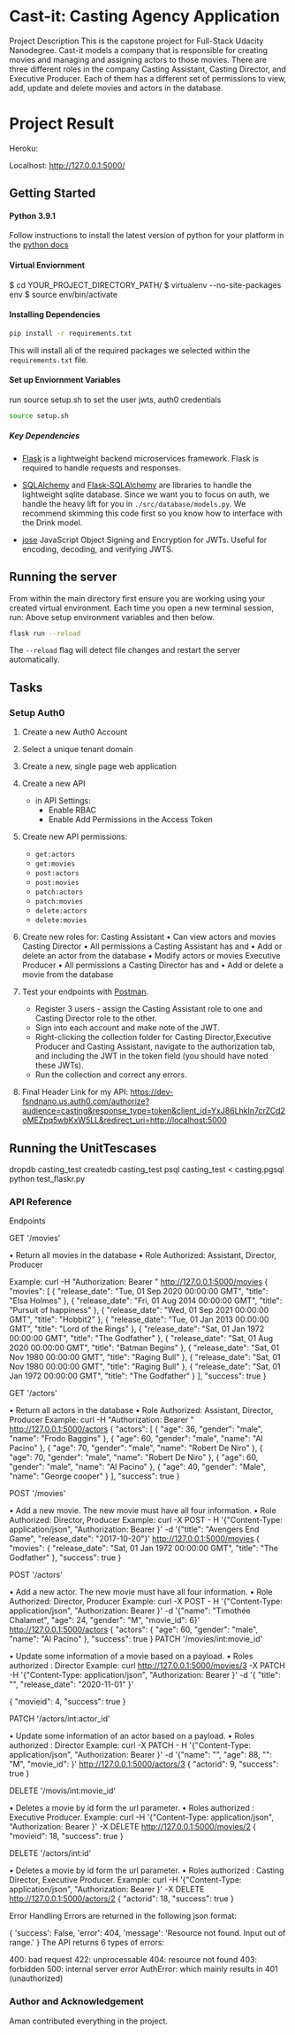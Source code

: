 # Cast-it: Casting Agency Application
Project Description
	This is the capstone project for Full-Stack Udacity Nanodegree. 
	Cast-it models a company that is responsible for creating movies and managing and assigning actors to those movies.
	There are three different roles in the company Casting Assistant, Casting Director, and Executive Producer. 
	Each of them has a different set of permissions to view, add, update and delete movies and actors in the database.

# Project Result
Heroku: 

Localhost: http://127.0.0.1:5000/
## Getting Started

#### Python 3.9.1

Follow instructions to install the latest version of python for your platform in the [python docs](https://docs.python.org/3/using/unix.html#getting-and-installing-the-latest-version-of-python)

#### Virtual Enviornment

$ cd YOUR_PROJECT_DIRECTORY_PATH/
$ virtualenv --no-site-packages env
$ source env/bin/activate

#### Installing Dependencies

```bash
pip install -r requirements.txt
```

This will install all of the required packages we selected within the `requirements.txt` file.

#### Set up Enviornment Variables
run source setup.sh to set the user jwts, auth0 credentials
```bash
source setup.sh
```

##### Key Dependencies

- [Flask](http://flask.pocoo.org/)  is a lightweight backend microservices framework. Flask is required to handle requests and responses.

- [SQLAlchemy](https://www.sqlalchemy.org/) and [Flask-SQLAlchemy](https://flask-sqlalchemy.palletsprojects.com/en/2.x/) are libraries to handle the lightweight sqlite database. Since we want you to focus on auth, we handle the heavy lift for you in `./src/database/models.py`. We recommend skimming this code first so you know how to interface with the Drink model.

- [jose](https://python-jose.readthedocs.io/en/latest/) JavaScript Object Signing and Encryption for JWTs. Useful for encoding, decoding, and verifying JWTS.

## Running the server

From within the main directory first ensure you are working using your created virtual environment.
Each time you open a new terminal session, run: Above setup environment variables and then below.

```bash
flask run --reload
```
The `--reload` flag will detect file changes and restart the server automatically.

## Tasks

### Setup Auth0

1. Create a new Auth0 Account
2. Select a unique tenant domain
3. Create a new, single page web application
4. Create a new API
    - in API Settings:
        - Enable RBAC
        - Enable Add Permissions in the Access Token
5. Create new API permissions:
    - `get:actors`
	- `get:movies`
    - `post:actors`
	- `post:movies`
    - `patch:actors`
    - `patch:movies`
	- `delete:actors`
	- `delete:movies`
6. Create new roles for:
    Casting Assistant
	•	Can view actors and movies
	Casting Director 
	•	All permissions a Casting Assistant has and
	•	Add or delete an actor from the database
	•	Modify actors or movies
	Executive Producer
	•	All permissions a Casting Director has and
	•	Add or delete a movie from the database

7. Test your endpoints with [Postman](https://getpostman.com). 
    - Register 3 users - assign the Casting Assistant role to one and Casting Director role to the other.
    - Sign into each account and make note of the JWT.
    - Right-clicking the collection folder for Casting Director,Executive Producer and Casting Assistant, navigate to the authorization tab, and including the JWT in the token field (you should have noted these JWTs).
    - Run the collection and correct any errors.
8. Final Header Link for my API:
https://dev-fsndnano.us.auth0.com/authorize?audience=casting&response_type=token&client_id=YxJ86LhkIn7crZCd2oMEZpq5wbKxW5LL&redirect_uri=http://localhost:5000

## Running the UnitTescases

dropdb casting_test
createdb casting_test
psql casting_test < casting.pgsql
python test_flaskr.py

### API Reference
Endpoints

GET '/movies'

• Return all movies in the database
• Role Authorized: Assistant, Director, Producer

Example: curl -H "Authorization: Bearer <Token>" http://127.0.0.1:5000/movies
{
    "movies": [
        {
            "release_date": "Tue, 01 Sep 2020 00:00:00 GMT",
            "title": "Elsa Holmes"
        },
        {
            "release_date": "Fri, 01 Aug 2014 00:00:00 GMT",
            "title": "Pursuit of happiness"
        },
        {
            "release_date": "Wed, 01 Sep 2021 00:00:00 GMT",
            "title": "Hobbit2"
        },
        {
            "release_date": "Tue, 01 Jan 2013 00:00:00 GMT",
            "title": "Lord of the Rings"
        },
        {
            "release_date": "Sat, 01 Jan 1972 00:00:00 GMT",
            "title": "The Godfather"
        },
        {
            "release_date": "Sat, 01 Aug 2020 00:00:00 GMT",
            "title": "Batman Begins"
        },
        {
            "release_date": "Sat, 01 Nov 1980 00:00:00 GMT",
            "title": "Raging Bull"
        },
        {
            "release_date": "Sat, 01 Nov 1980 00:00:00 GMT",
            "title": "Raging Bull"
        },
        {
            "release_date": "Sat, 01 Jan 1972 00:00:00 GMT",
            "title": "The Godfather"
        }
    ],
    "success": true
}

GET '/actors'

• Return all actors in the database
• Role Authorized: Assistant, Director, Producer
Example: curl -H "Authorization: Bearer <Token>" http://127.0.0.1:5000/actors
{
    "actors": [
        {
            "age": 36,
            "gender": "male",
            "name": "Frodo Baggins"
        },
        {
            "age": 60,
            "gender": "male",
            "name": "Al Pacino"
        },
        {
            "age": 70,
            "gender": "male",
            "name": "Robert De Niro"
        },
        {
            "age": 70,
            "gender": "male",
            "name": "Robert De Niro"
        },
        {
            "age": 60,
            "gender": "male",
            "name": "Al Pacino"
        },
        {
            "age": 40,
            "gender": "Male",
            "name": "George cooper"
        }
    ],
    "success": true
}

POST '/movies'

• Add a new movie. The new movie must have all four information.
• Role Authorized: Director, Producer
Example: curl -X POST - H '{"Content-Type: application/json", "Authorization: Bearer <TOKEN>}' -d '{"title": "Avengers End Game", "release_date": "2017-10-20"}' http://127.0.0.1:5000/movies
{
    "movies": {
        "release_date": "Sat, 01 Jan 1972 00:00:00 GMT",
        "title": "The Godfather"
    },
    "success": true
}

POST '/actors'

• Add a new actor. The new movie must have all four information.
• Role Authorized: Director, Producer
Example: curl -X POST - H '{"Content-Type: application/json", "Authorization: Bearer <TOKEN>}' -d '{"name": "Timothée Chalamet", "age": 24, "gender": "M", "movie_id": 6}' http://127.0.0.1:5000/actors
{
    "actors": {
        "age": 60,
        "gender": "male",
        "name": "Al Pacino"
    },
    "success": true
}
PATCH '/movies/int:movie_id'

• Update some information of a movie based on a payload.
• Roles authorized : Director
Example: curl http://127.0.0.1:5000/movies/3 -X PATCH -H '{"Content-Type: application/json", "Authorization: Bearer <TOKEN>}' -d '{ "title": "", "release_date": "2020-11-01" }'

{
    "movieid": 4,
    "success": true
}

PATCH '/actors/int:actor_id'

• Update some information of an actor based on a payload.
• Roles authorized : Director
Example: curl -X PATCH - H '{"Content-Type: application/json", "Authorization: Bearer <TOKEN>}' -d '{"name": "", "age": 88, "": "M", "movie_id": }' http://127.0.0.1:5000/actors/3
{
    "actorid": 9,
    "success": true
}

DELETE '/movis/int:movie_id'

• Deletes a movie by id form the url parameter.
• Roles authorized : Executive Producer.
Example: curl -H '{"Content-Type: application/json", "Authorization: Bearer <TOKEN>}' -X DELETE http://127.0.0.1:5000/movies/2
{
    "movieid": 18,
    "success": true
}

DELETE '/actors/int:id'

• Deletes a movie by id form the url parameter.
• Roles authorized : Casting Director, Executive Producer.
Example: curl -H '{"Content-Type: application/json", "Authorization: Bearer <TOKEN>}' -X DELETE http://127.0.0.1:5000/actors/2
{
    "actorid": 18,
    "success": true
}

Error Handling
Errors are returned in the following json format:

{
    'success': False,
    'error': 404,
    'message': 'Resource not found. Input out of range.'
}
The API returns 6 types of errors:

400: bad request
422: unprocessable
404: resource not found
403: forbidden
500: internal server error
AuthError: which mainly results in 401 (unauthorized)

### Author and Acknowledgement


Aman contributed everything in the project.